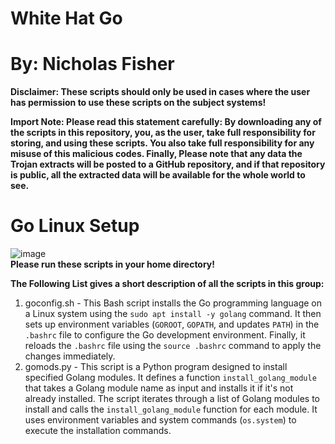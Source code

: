 # White Hat Go
# By: Nicholas Fisher

**Disclaimer: These scripts should only be used in cases where the user has permission to use these scripts on the subject systems!** <br />

**Import Note: Please read this statement carefully: By downloading any of the scripts in this repository, you, as the user, take full responsibility for storing, and using these scripts. You also take full responsibility for any misuse of this malicious codes. Finally, Please note that any data the Trojan extracts will be posted to a GitHub repository, and if that repository is public, all the extracted data will be available for the whole world to see.** <br />

# Go Linux Setup <br />
![image](https://github.com/FishyStix12/White-Hat-Go-/assets/102126354/e7d8328b-b8b6-415f-b4ef-93ea5632d28c) <br />
**Please run these scripts in your home directory!**

**The Following List gives a short description of all the scripts in this group:** <br />
1. goconfig.sh - This Bash script installs the Go programming language on a Linux system using the `sudo apt install -y golang` command. It then sets up environment variables (`GOROOT`, `GOPATH`, and updates `PATH`) in the `.bashrc` file to configure the Go development environment. Finally, it reloads the `.bashrc` file using the `source .bashrc` command to apply the changes immediately. <br />
2. gomods.py - This script is a Python program designed to install specified Golang modules. It defines a function `install_golang_module` that takes a Golang module name as input and installs it if it's not already installed. The script iterates through a list of Golang modules to install and calls the `install_golang_module` function for each module. It uses environment variables and system commands (`os.system`) to execute the installation commands. <br />
